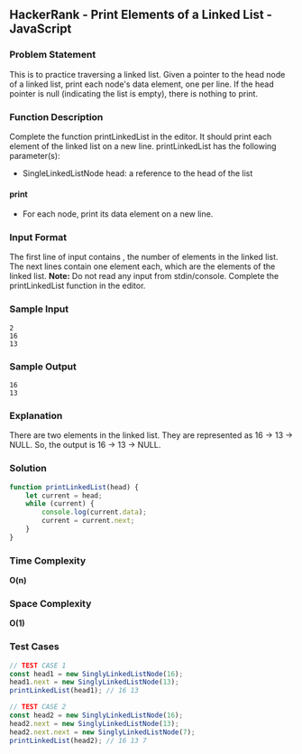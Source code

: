 ## HackerRank - Print Elements of a Linked List - JavaScript

### Problem Statement
This is to practice traversing a linked list. Given a pointer to the head node of a linked list, print each node's data element, one per line. If the head pointer is null (indicating the list is empty), there is nothing to print.

### Function Description
Complete the function printLinkedList in the editor. It should print each element of the linked list on a new line.
printLinkedList has the following parameter(s):
* SingleLinkedListNode head: a reference to the head of the list

#### print
* For each node, print its data element on a new line.

### Input Format
The first line of input contains , the number of elements in the linked list.
The next  lines contain one element each, which are the elements of the linked list.
**Note:** Do not read any input from stdin/console. Complete the printLinkedList function in the editor.

### Sample Input
```
2
16
13
```

### Sample Output
```
16
13
```

### Explanation
There are two elements in the linked list. They are represented as 16 -> 13 -> NULL. So, the output is 16 -> 13 -> NULL.


### Solution
```javascript
function printLinkedList(head) {
    let current = head;
    while (current) {
        console.log(current.data);
        current = current.next;
    }
}
```

### Time Complexity
**O(n)**

### Space Complexity
**O(1)**

### Test Cases
```javascript
// TEST CASE 1
const head1 = new SinglyLinkedListNode(16);
head1.next = new SinglyLinkedListNode(13);
printLinkedList(head1); // 16 13

// TEST CASE 2
const head2 = new SinglyLinkedListNode(16);
head2.next = new SinglyLinkedListNode(13);
head2.next.next = new SinglyLinkedListNode(7);
printLinkedList(head2); // 16 13 7

```
